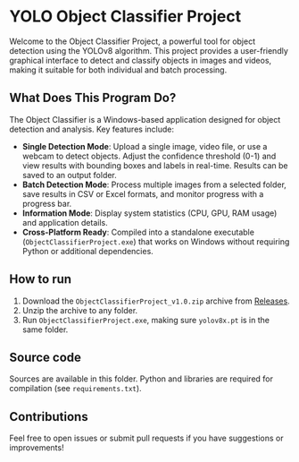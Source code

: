 # YOLO Object Classifier Project
Welcome to the Object Classifier Project, a powerful tool for object detection using the YOLOv8 algorithm. This project provides a user-friendly graphical interface to detect and classify objects in images and videos, making it suitable for both individual and batch processing.

## What Does This Program Do?
The Object Classifier is a Windows-based application designed for object detection and analysis. Key features include:

- **Single Detection Mode**: Upload a single image, video file, or use a webcam to detect objects. Adjust the confidence threshold (0-1) and view results with bounding boxes and labels in real-time. Results can be saved to an output folder.
- **Batch Detection Mode**: Process multiple images from a selected folder, save results in CSV or Excel formats, and monitor progress with a progress bar.
- **Information Mode**: Display system statistics (CPU, GPU, RAM usage) and application details.
- **Cross-Platform Ready**: Compiled into a standalone executable (`ObjectClassifierProject.exe`) that works on Windows without requiring Python or additional dependencies.

## How to run
1. Download the `ObjectClassifierProject_v1.0.zip` archive from [Releases](https://github.com/OrangeP1llow/object-classifier-project/releases).
2. Unzip the archive to any folder.
3. Run `ObjectClassifierProject.exe`, making sure `yolov8x.pt` is in the same folder.

## Source code
Sources are available in this folder. Python and libraries are required for compilation (see `requirements.txt`).

## Contributions
Feel free to open issues or submit pull requests if you have suggestions or improvements!